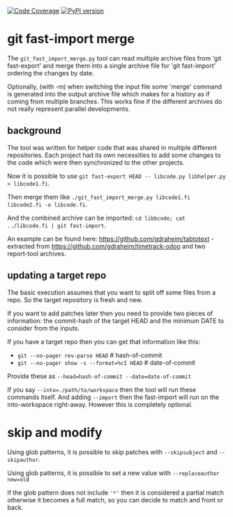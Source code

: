 [![Code Coverage](https://img.shields.io/badge/17%20tests-87%25%20coverage-brightgreen)](https://github.com/gdraheim/git_fast_import_merge/blob/main/git_fast_import_merge.tests.py)
[![PyPI version](https://badge.fury.io/py/git_fast_import_merge.svg)](https://pypi.org/project/git_fast_import_merge/)


# git fast-import merge

The `git_fast_import_merge.py` tool can read multiple archive files from 'git fast-export' 
and merge them into a single archive file for 'git fast-import' ordering the changes by date. 

Optionally, (with -m) when switching the input file some 'merge' command is generated into 
the output archive file which makes for a history as if coming from multiple branches. This
works fine if the different archives do not really represent parallel developments.

## background

The tool was written for helper code that was shared in multiple different repositories.
Each project had its own necessities to add some changes to the code which were then 
synchronized to the other projects.

Now it is possible to use `git fast-export HEAD -- libcode.py libhelper.py > libcode1.fi`.

Then merge them like `./git_fast_import_merge.py libcode1.fi libcode2.fi -o libcode.fi`.

And the combined archive can be imported: `cd libbcode; cat ../libcode.fi | git fast-import`.

An example can be found here: https://github.com/gdraheim/tabtotext - extracted from
https://github.com/gdraheim/timetrack-odoo and two report-tool archives.

## updating a target repo

The basic execution assumes that you want to split off some files from a repo. So the
target repository is fresh and new.

If you want to add patches later then you need to provide two pieces of information:
the commit-hash of the target HEAD and the minimum DATE to consider from the inputs.

If you have a target repo then you can get that information like this:

* `git --no-pager rev-parse HEAD` # hash-of-commit
* `git --no-pager show -s --format=%cI HEAD` # date-of-commit

Provide these as `--head=hash-of-commit --date=date-of-commit`

If you say `--into=./path/to/workspace` then the tool will run these commands itself.
And adding `--import` then the fast-import will run on the into-workspace right-away.
However this is completely optional.

# skip and modify

Using glob patterns, it is possible to skip patches with `--skipsubject` and `--skipauthor`.

Using glob patterns, it is possible to set a new value with `--replaceauthor new=old`

if the glob pattern does not include `'*'` then it is considered a partial match
otherwise it becomes a full match, so you can decide to match and front or back.


